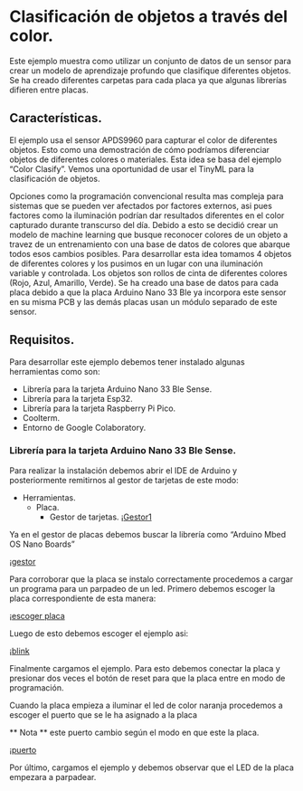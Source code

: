 # Clasificación de objetos a través del color.
Este ejemplo muestra como utilizar un conjunto de datos de un sensor para crear un modelo de aprendizaje profundo que clasifique diferentes objetos.
Se ha creado diferentes carpetas para cada placa ya que algunas librerías difieren entre placas.
## Características.
El ejemplo usa el sensor APDS9960 para capturar el color de diferentes objetos. Esto como una demostración de cómo podríamos diferenciar objetos de diferentes colores o materiales.
Esta idea se basa del ejemplo “Color Clasify”. Vemos una oportunidad de usar el TinyML para la clasificación de objetos.

Opciones como la programación convencional resulta mas compleja para sistemas que se pueden ver afectados por factores externos, asi pues factores como la iluminación podrían dar resultados diferentes en el color capturado durante transcurso del día.
Debido a esto se decidió crear un modelo de machine learning que busque reconocer colores de un objeto a travez de un entrenamiento con una base de datos de colores que abarque todos esos cambios posibles.
Para desarrollar esta idea tomamos 4 objetos de diferentes colores y los pusimos en un lugar con una iluminación variable y controlada.
Los objetos son rollos de cinta de diferentes colores (Rojo, Azul, Amarillo, Verde). Se ha creado una base de datos para cada placa debido a que la placa Arduino Nano 33 Ble ya incorpora este sensor en su misma PCB y las demás placas usan un módulo separado de este sensor.

## Requisitos.
Para desarrollar este ejemplo debemos tener instalado algunas herramientas como son:
-	Librería para la tarjeta Arduino Nano 33 Ble Sense.
-	Librería para la tarjeta Esp32.
-	Librería para la tarjeta Raspberry Pi Pico.
-	Coolterm.
-	Entorno de Google Colaboratory.
### Librería para la tarjeta Arduino Nano 33 Ble Sense.
Para realizar la instalación debemos abrir el IDE de Arduino y posteriormente remitirnos al gestor de tarjetas de este modo:
- Herramientas.
   - Placa.
	   - Gestor de tarjetas.
¡[Gestor1]( https://github.com/udenarML/prueba/blob/main/imagenes/gestor1.png)

Ya en el gestor de placas debemos buscar la librería como “Arduino Mbed OS Nano Boards”

¡[gestor]( https://github.com/udenarML/prueba/blob/main/imagenes/gestor.PNG)

Para corroborar que la placa se instalo correctamente procedemos a cargar un programa para un parpadeo de un led.
Primero debemos escoger la placa correspondiente de esta manera:

¡[escoger placa]( https://github.com/udenarML/prueba/blob/main/imagenes/escoger%20placa.png)

Luego de esto debemos escoger el ejemplo asi:

¡[blink]( https://github.com/udenarML/prueba/blob/main/imagenes/blink.png)

Finalmente cargamos el ejemplo. Para esto debemos conectar la placa y presionar dos veces el botón de reset para que la placa entre en modo de programación.

Cuando la placa empieza a iluminar el led de color naranja procedemos a escoger el puerto que se le ha asignado a la placa

** Nota ** este puerto cambio según el modo en que este la placa.

¡[puerto]( https://github.com/udenarML/prueba/blob/main/imagenes/puerto.png)

Por último, cargamos el ejemplo y debemos observar que el LED de la placa empezara a parpadear.


